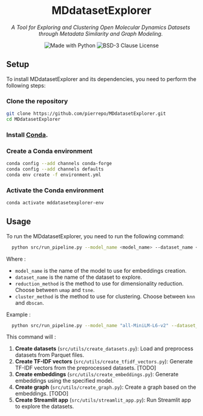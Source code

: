 
<h1 align="center">
  <img style="vertical-align:middle; width:70%; position:fixed;">
  MDdatasetExplorer
</h1>

<p align="center" style="width: 500px;">
  <i> A Tool for Exploring and Clustering Open Molecular Dynamics Datasets through Metadata Similarity and Graph Modeling.
  </i>
</p>

<p align="center">
    <img alt="Made with Python" src="https://img.shields.io/badge/Made%20with-Python-1f425f.svg?color=%23539fc9">
    <img alt="BSD-3 Clause License" src="https://img.shields.io/github/license/pierrepo/MDdatasetExplorer?style=flat&color=%23539fc9&link=https%3A%2F%2Fgithub.com%2Fpierrepo%2FMDdatasetExplorer%2Fblob%2Fmain%2FLICENSE">
</p>


## Setup

To install MDdatasetExplorer and its dependencies, you need to perform the following steps:

### Clone the repository

```bash
git clone https://github.com/pierrepo/MDdatasetExplorer.git
cd MDdatasetExplorer
```

### Install [Conda](https://docs.conda.io/projects/conda/en/latest/user-guide/install/index.html).

### Create a Conda environment

```bash
conda config --add channels conda-forge
conda config --add channels defaults
conda env create -f environment.yml
```

### Activate the Conda environment

```bash
conda activate mddatasetexplorer-env
```

## Usage

To run the MDdatasetExplorer, you need to run the following command:

```bash
  python src/run_pipeline.py --model_name <model_name> --dataset_name <dataset_name> --reduction_method <reduction_method> --cluster_method <cluster_method>
```

Where : 
- `model_name` is the name of the model to use for embeddings creation.
- `dataset_name` is the name of the dataset to explore.
- `reduction_method` is the method to use for dimensionality reduction. Choose between `umap` and `tsne`.
- `cluster_method` is the method to use for clustering. Choose between `knn` and `dbscan`.


Example :

```bash
  python src/run_pipeline.py --model_name "all-MiniLM-L6-v2" --dataset_name "basic" --reduction_method "umap" --cluster_method "knn"
```

This command will : 
  1. **Create datasets** (`src/utils/create_datasets.py`): Load and preprocess datasets from Parquet files.
  2. **Create TF-IDF vectors** (`src/utils/create_tfidf_vectors.py`): Generate TF-IDF vectors from the preprocessed datasets. [TODO]
  3. **Create embeddings** (`src/utils/create_embeddings.py`): Generate embeddings using the specified model.
  4. **Create graph** (`src/utils/create_graph.py`): Create a graph based on the embeddings. [TODO]
  5. **Create Streamlit app** (`src/utils/streamlit_app.py`): Run Streamlit app to explore the datasets.
